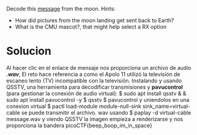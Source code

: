 Decode this [message](https://jupiter.challenges.picoctf.org/static/d6fcea5e3c6433680ea4f914e24fab61/message.wav) from the moon.
Hints:
- How did pictures from the moon landing get sent back to Earth?
- What is the CMU mascot?, that might help select a RX option
# Solucion
Al hacer clic en el enlace de mensaje nos proporciona un archivo de audio **_.wav_**, El reto hace referencia a como el Apolo 11 utilizó la televisión de escaneo lento (TV) incompatible con la televisión. 
Instalando y usando QSSTV, una herramienta para decodificar transmisiones y **pavucontrol** (para gestionar la conexión de audio virtual): $ sudo apt install qsstv & & sudo apt install pavucontrol -y 
$ qsstv $ pavucontrol y uniendolos en una conexion virtual $ pactl load-module module-null-sink sink_name=virtual-cable
se puede transmitir el archivo. wav usando $ paplay -d virtual-cable message.wav y viendo QSSTV la imagen empieza a  renderizarse y nos proporciona la bandera
picoCTF{beep_boop_im_in_space}
